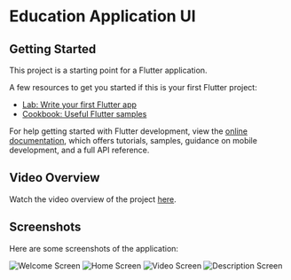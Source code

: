 # Education Application UI

## Getting Started

This project is a starting point for a Flutter application.

A few resources to get you started if this is your first Flutter project:

- [Lab: Write your first Flutter app](https://docs.flutter.dev/get-started/codelab)
- [Cookbook: Useful Flutter samples](https://docs.flutter.dev/cookbook)

For help getting started with Flutter development, view the
[online documentation](https://docs.flutter.dev/), which offers tutorials,
samples, guidance on mobile development, and a full API reference.

## Video Overview

Watch the video overview of the project [here](https://youtu.be/ucwBcTgxyME?si=asV7O601Yyl3pGdp).

## Screenshots

Here are some screenshots of the application:

![Welcome Screen](assets/screenshots/welcome_screen.png)
![Home Screen](assets/screenshots/home_screen.png)
![Video Screen](assets/screenshots/video_screen.png)
![Description Screen](assets/screenshots/description_screen.png)

